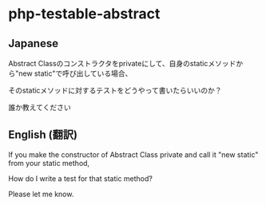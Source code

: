 # php-testable-abstract

## Japanese
Abstract Classのコンストラクタをprivateにして、自身のstaticメソッドから"new static"で呼び出している場合、

そのstaticメソッドに対するテストをどうやって書いたらいいのか？

誰か教えてください

## English (翻訳)
If you make the constructor of Abstract Class private and call it "new static" from your static method,

How do I write a test for that static method?

Please let me know.
